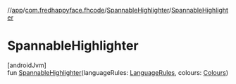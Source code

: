 //[app](../../../index.md)/[com.fredhappyface.fhcode](../index.md)/[SpannableHighlighter](index.md)/[SpannableHighlighter](-spannable-highlighter.md)

# SpannableHighlighter

[androidJvm]\
fun [SpannableHighlighter](-spannable-highlighter.md)(languageRules: [LanguageRules](../-language-rules/index.md), colours: [Colours](../-colours/index.md))
